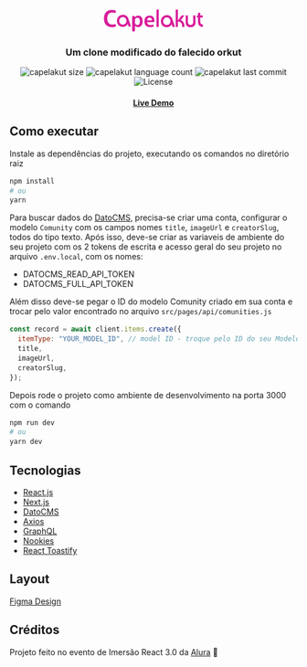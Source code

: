 <div align="center">
  <img src=".github/Capelakut.png" />
  <h3>Um clone modificado do falecido orkut</h3>

  <img alt="capelakut size" src="https://img.shields.io/github/repo-size/capelaum/capelakut?color=D81D99">

  <img alt="capelakut language count" src="https://img.shields.io/github/languages/count/capelaum/capelakut?color=D81D99">

  <img alt="capelakut last commit" src="https://img.shields.io/github/last-commit/capelaum/capelakut?color=D81D99">

  <img alt="License" src="https://img.shields.io/static/v1?label=license&message=MIT&color=D81D99">
  <h4>
    <a href="https://capelakut.vercel.app" target="_blank">
      Live Demo
    </a>
  </h4>
</div>

## Como executar

Instale as dependências do projeto, executando os comandos no diretório raiz

```bash
npm install
# ou
yarn
```

Para buscar dados do [DatoCMS][datocms], precisa-se criar uma conta, configurar o modelo `Comunity` com os campos nomes `title`, `imageUrl` e `creatorSlug`, todos do tipo texto. Após isso, deve-se criar as variaveis de ambiente do seu projeto com os 2 tokens de escrita e acesso geral do seu projeto no arquivo `.env.local`, com os nomes:

- DATOCMS_READ_API_TOKEN
- DATOCMS_FULL_API_TOKEN

Além disso deve-se pegar o ID do modelo Comunity criado em sua conta e trocar pelo valor encontrado no arquivo `src/pages/api/comunities.js`

```javascript
const record = await client.items.create({
  itemType: "YOUR_MODEL_ID", // model ID - troque pelo ID do seu Modelo
  title,
  imageUrl,
  creatorSlug,
});
```

Depois rode o projeto como ambiente de desenvolvimento na porta 3000 com o comando

```bash
npm run dev
# ou
yarn dev
```

## Tecnologias

- [React.js][reactjs]
- [Next.js][next]
- [DatoCMS][datocms]
- [Axios][axios]
- [GraphQL][graphql]
- [Nookies][nookies]
- [React Toastify][react-toastify]

## Layout

[Figma Design][figma]

## Créditos

Projeto feito no evento de Imersão React 3.0 da [Alura][alura] 💙

[reactjs]: https://pt-br.reactjs.org
[next]: https://nextjs.org
[alura]: https://www.alura.com.br
[figma]: https://www.figma.com/file/xHF0n0qxiE2rqjqAILiBUB/Alurakut?node-id=58%3A0
[axios]: https://axios-http.com/docs/intro
[graphql]: https://graphql.org
[datocms]: https://www.datocms.com
[nookies]: https://www.npmjs.com/package/nookies
[react-toastify]: https://www.npmjs.com/package/react-toastify
